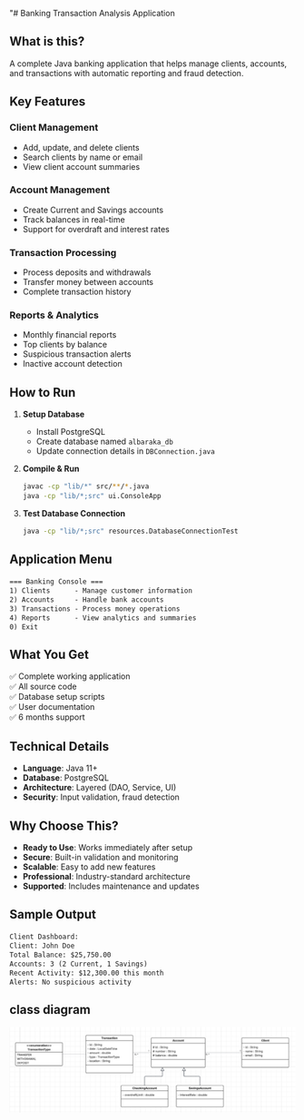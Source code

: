 "# Banking Transaction Analysis Application

## What is this?

A complete Java banking application that helps manage clients, accounts, and transactions with automatic reporting and fraud detection.

## Key Features

### Client Management
- Add, update, and delete clients
- Search clients by name or email
- View client account summaries

### Account Management
- Create Current and Savings accounts
- Track balances in real-time
- Support for overdraft and interest rates

### Transaction Processing
- Process deposits and withdrawals
- Transfer money between accounts
- Complete transaction history

### Reports & Analytics
- Monthly financial reports
- Top clients by balance
- Suspicious transaction alerts
- Inactive account detection

## How to Run

1. **Setup Database**
   - Install PostgreSQL
   - Create database named `albaraka_db`
   - Update connection details in `DBConnection.java`

2. **Compile & Run**
   ```bash
   javac -cp "lib/*" src/**/*.java
   java -cp "lib/*;src" ui.ConsoleApp
   ```

3. **Test Database Connection**
   ```bash
   java -cp "lib/*;src" resources.DatabaseConnectionTest
   ```

## Application Menu

```
=== Banking Console ===
1) Clients      - Manage customer information
2) Accounts     - Handle bank accounts
3) Transactions - Process money operations
4) Reports      - View analytics and summaries
0) Exit
```

## What You Get

✅ Complete working application  
✅ All source code  
✅ Database setup scripts  
✅ User documentation  
✅ 6 months support  

## Technical Details

- **Language**: Java 11+
- **Database**: PostgreSQL
- **Architecture**: Layered (DAO, Service, UI)
- **Security**: Input validation, fraud detection

## Why Choose This?

- **Ready to Use**: Works immediately after setup
- **Secure**: Built-in validation and monitoring
- **Scalable**: Easy to add new features
- **Professional**: Industry-standard architecture
- **Supported**: Includes maintenance and updates

## Sample Output

```
Client Dashboard:
Client: John Doe
Total Balance: $25,750.00
Accounts: 3 (2 Current, 1 Savings)
Recent Activity: $12,300.00 this month
Alerts: No suspicious activity
```

## class diagram


![App screenshot](https://github.com/ridachaanoun/-banking-transaction-analysis-application/blob/main/class%20diagram/image.png)
